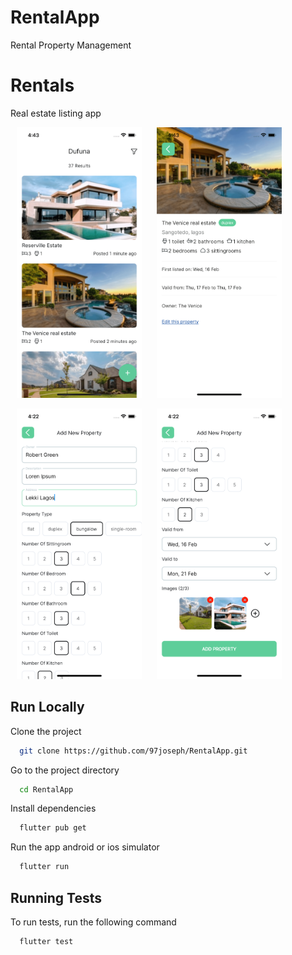 # RentalApp
 Rental Property Management
 
 # Rentals

Real estate listing app

<p>
    <img src="https://raw.githubusercontent.com/Iamstanlee/dufuna_app/main/screenshots/s1.png" width="200px" height="auto" hspace="10"/>
    <img src="https://raw.githubusercontent.com/Iamstanlee/dufuna_app/main/screenshots/s2.png" width="200px" height="auto" hspace="10"/>
</p>
<p>
    <img src="https://raw.githubusercontent.com/Iamstanlee/dufuna_app/main/screenshots/s3.png" width="200px" height="auto" hspace="10"/>
    <img src="https://raw.githubusercontent.com/Iamstanlee/dufuna_app/main/screenshots/s4.png" width="200px" height="auto" hspace="10"/>
</p>

## Run Locally

Clone the project

```bash
  git clone https://github.com/97joseph/RentalApp.git
```

Go to the project directory

```bash
  cd RentalApp
```

Install dependencies

```bash
  flutter pub get
```

Run the app android or ios simulator

```bash
  flutter run
```

## Running Tests

To run tests, run the following command

```bash
  flutter test
```
